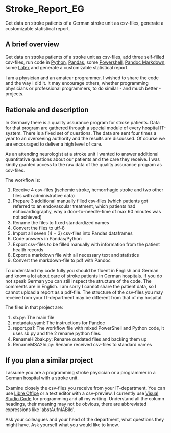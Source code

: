 # Stroke_Report_EG

Get data on stroke patients of a German stroke unit as csv-files, generate a customizable statistical report.

## A brief overview 

Get data on stroke patients of a stroke unit as csv-files, add three self-filled csv-files, run code in [Python](www.python.org),  [Pandas](https://pandas.pydata.org/), some [Powershell](https://en.wikipedia.org/wiki/PowerShell), [Pandoc Markdown](https://pandoc.org/), some [Latex](https://www.latex-project.org/) and generate a customizable statistical report. 

I am a physician and an amateur programmer. I wished to share the code and the way I did it. It may encourage others, whether programming physicians or professional programmers, to do similar - and much better - projects. 

## Rationale and description

In Germany there is a quality assurance program for stroke patients. Data for that program are gathered through a special module of every hospital IT-system. There is a fixed set of questions. The data are sent four times a year to an overseeing authority and the results are discussed. Of course we are encouraged to deliver a high level of care. 

As an attending neurologist at a stroke unit I wanted to answer additional quantitative questions about our patients and the care they receive. I was kindly granted access to the raw data of the quality assurance program as csv-files. 

The workflow is: 

1. Receive 4 csv-files (ischemic stroke, hemorrhagic stroke and two other files with administrative data)
2. Prepare 3 additional manually filled csv-files (which patients got referred to an endovascular treatment, which patients had echocardiography, why a door-to-needle-time of max 60 minutes was not achieved)
3. Rename the files to fixed standardized names
4. Convert the files to utf-8
5. Import all seven (4 + 3) csv-files into Pandas dataframes
6. Code answers in Pandas/Python
7. Export csv-files to be filled manually with information from the patient health records 
8. Export a markdown file with all necessary text and statistics 
9. Convert the markdown-file to pdf with Pandoc 

To understand my code fully you should be fluent in English and German and know a lot about care of stroke patients in German hospitals. If you do not speak German you can still inspect the structure of the code. The comments are in English. I am sorry I cannot share the patient data, so I cannot upload a report as a pdf-file. The structure of the csv-files you may receive from your IT-department may be different from that of my hospital. 

The files in that project are: 

1. sb.py: The main file 
2. metadata.yaml: The instructions for Pandoc
3. report.ps1: The workflow file with mixed PowerShell and Python code, it uses sb.py and the 2 rename python files.
4. RenameHi2bak.py: Rename outdated files and backing them up
5. RenameMSA2hi.py: Rename received csv-files to standard names

## If you plan a similar project 

I assume you are a programming stroke physician or a programmer in a German hospital with a stroke unit.  

Examine closely the csv-files you receive from your IT-department. You can use [Libre Office](https://de.libreoffice.org/) or a text editor with a csv-preview. I currently use [Visual Studio Code](https://code.visualstudio.com/) for programming and all my writing. Understand all the column headings, their meaning may not be obvious, there are abbreviated expressions like 'abstAufnIABild'. 

Ask your colleagues and your head of the department, what questions they might have. Ask yourself what you would like to know. 








